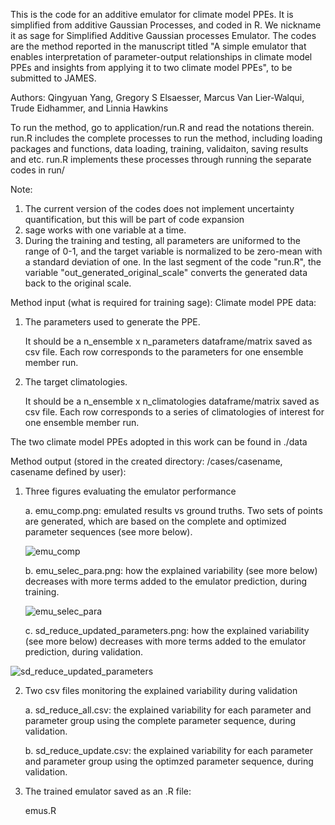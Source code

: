 This is the code for an additive emulator for climate model PPEs. It is simplified from additive Gaussian Processes, and coded in R. We nickname it as sage for Simplified Additive Gaussian processes Emulator. 
The codes are the method reported in the manuscript titled "A simple emulator that enables interpretation of parameter-output relationships in climate model PPEs and insights from applying it to two climate model PPEs", to be submitted to JAMES.

Authors: Qingyuan Yang, Gregory S Elsaesser, Marcus Van Lier-Walqui, Trude Eidhammer, and Linnia Hawkins

To run the method, go to application/run.R and read the notations therein. 
run.R includes the complete processes to run the method, including loading packages and functions, data loading, training, validaiton, saving results and etc.
run.R implements these processes through running the separate codes in run/


Note: 
1. The current version of the codes does not implement uncertainty quantification, but this will be part of code expansion
2. sage works with one variable at a time.
3. During the training and testing, all parameters are uniformed to the range of 0-1, and the target variable is normalized to be zero-mean with a standard deviation of one. In the last segment of the code "run.R", the variable "out_generated_original_scale" converts the generated data back to the original scale. 

Method input (what is required for training sage): 
  Climate model PPE data:
  
   1. The parameters used to generate the PPE.
      
      It should be a n_ensemble x n_parameters dataframe/matrix saved as csv file. Each row corresponds to the parameters for one ensemble member run.
      
   2. The target climatologies.
      
      It should be a n_ensemble x n_climatologies dataframe/matrix saved as csv file. Each row corresponds to a series of climatologies of interest for one ensemble member run. 
   
   The two climate model PPEs adopted in this work can be found in ./data 
  
Method output (stored in the created directory: /cases/casename, casename defined by user):

  1. Three figures evaluating the emulator performance
     
       a. emu_comp.png:                       emulated results vs ground truths. Two sets of points are generated, which are based on the complete and optimized parameter sequences (see more below).
     
     ![emu_comp](https://github.com/user-attachments/assets/41a83b4d-2dc8-4087-8591-a17eb2606c30)
     
       b. emu_selec_para.png:                 how the explained variability (see more below) decreases with more terms added to the emulator prediction, during training.

     
      ![emu_selec_para](https://github.com/user-attachments/assets/9dc83e4c-fac7-4211-8ae7-37f656f1da77)
     
       c. sd_reduce_updated_parameters.png:   how the explained variability (see more below) decreases with more terms added to the emulator prediction, during validation.

  ![sd_reduce_updated_parameters](https://github.com/user-attachments/assets/4e72bbae-fbdb-494c-82a7-6fff972bcb28)
     
  2. Two csv files monitoring the explained variability during validation

       a. sd_reduce_all.csv:                  the explained variability for each parameter and parameter group using the complete parameter sequence, during validation.

       b. sd_reduce_update.csv:               the explained variability for each parameter and parameter group using the optimzed parameter sequence, during validation.
     
  3. The trained emulator saved as an .R file:
     
       emus.R


